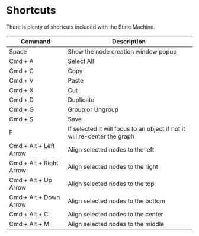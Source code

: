 # Shortcuts

There is plenty of shortcuts included with the State Machine.

| Command                 | Description                                                                |
| ----------------------- | -------------------------------------------------------------------------- |
| Space                   | Show the node creation window popup                                        |
| Cmd + A                 | Select All                                                                 |
| Cmd + C                 | Copy                                                                       |
| Cmd + V                 | Paste                                                                      |
| Cmd + X                 | Cut                                                                        |
| Cmd + D                 | Duplicate                                                                  |
| Cmd + G                 | Group or Ungroup                                                           |
| Cmd + S                 | Save                                                                       |
| F                       | If selected it will focus to an object if not it will re-center the graph  |
| Cmd + Alt + Left Arrow  | Align selected nodes to the left                                           |
| Cmd + Alt + Right Arrow | Align selected nodes to the right                                          |
| Cmd + Alt + Up Arrow    | Align selected nodes to the top                                            |
| Cmd + Alt + Down Arrow  | Align selected nodes to the bottom                                         |
| Cmd + Alt + C           | Align selected nodes to the center                                         |
| Cmd + Alt + M           | Align selected nodes to the middle                                         |
